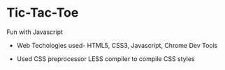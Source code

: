 # Tic-Tac-Toe
Fun with Javascript


- Web Techologies used-
HTML5, CSS3, Javascript, Chrome Dev Tools

- Used CSS preprocessor LESS compiler to compile CSS styles
